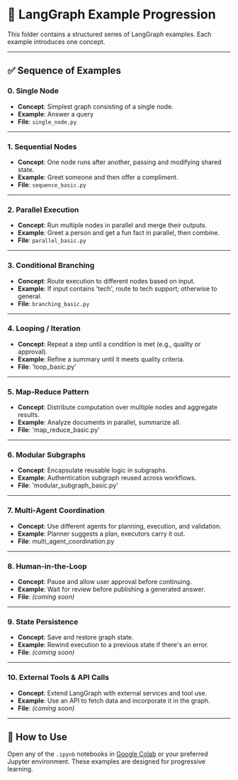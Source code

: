 # 🧠 LangGraph Example Progression

This folder contains a structured series of LangGraph examples. Each example introduces one concept.

---

## ✅ Sequence of Examples

### 0. Single Node
- **Concept**: Simplest graph consisting of a single node.
- **Example**: Answer a query
- **File**: `single_node.py`

---

### 1. Sequential Nodes
- **Concept**: One node runs after another, passing and modifying shared state.
- **Example**: Greet someone and then offer a compliment.
- **File**: `sequence_basic.py`

---

### 2. Parallel Execution
- **Concept**: Run multiple nodes in parallel and merge their outputs.
- **Example**: Greet a person and get a fun fact in parallel, then combine.
- **File**: `parallel_basic.py`

---

### 3. Conditional Branching
- **Concept**: Route execution to different nodes based on input.
- **Example**: If input contains 'tech', route to tech support; otherwise to general.
- **File**: `branching_basic.py`

---

### 4. Looping / Iteration
- **Concept**: Repeat a step until a condition is met (e.g., quality or approval).
- **Example**: Refine a summary until it meets quality criteria.
- **File**: 'loop_basic.py'

---

### 5. Map-Reduce Pattern
- **Concept**: Distribute computation over multiple nodes and aggregate results.
- **Example**: Analyze documents in parallel, summarize all.
- **File**: 'map_reduce_basic.py'

---

### 6. Modular Subgraphs
- **Concept**: Encapsulate reusable logic in subgraphs.
- **Example**: Authentication subgraph reused across workflows.
- **File**: 'modular_subgraph_basic.py'

---

### 7. Multi-Agent Coordination
- **Concept**: Use different agents for planning, execution, and validation.
- **Example**: Planner suggests a plan, executors carry it out.
- **File**: multi_agent_coordination.py

---

### 8. Human-in-the-Loop
- **Concept**: Pause and allow user approval before continuing.
- **Example**: Wait for review before publishing a generated answer.
- **File**: _(coming soon)_

---

### 9. State Persistence
- **Concept**: Save and restore graph state.
- **Example**: Rewind execution to a previous state if there's an error.
- **File**: _(coming soon)_

---

### 10. External Tools & API Calls
- **Concept**: Extend LangGraph with external services and tool use.
- **Example**: Use an API to fetch data and incorporate it in the graph.
- **File**: _(coming soon)_

---

## 📁 How to Use

Open any of the `.ipynb` notebooks in [Google Colab](https://colab.research.google.com/) or your preferred Jupyter environment. These examples are designed for progressive learning.

